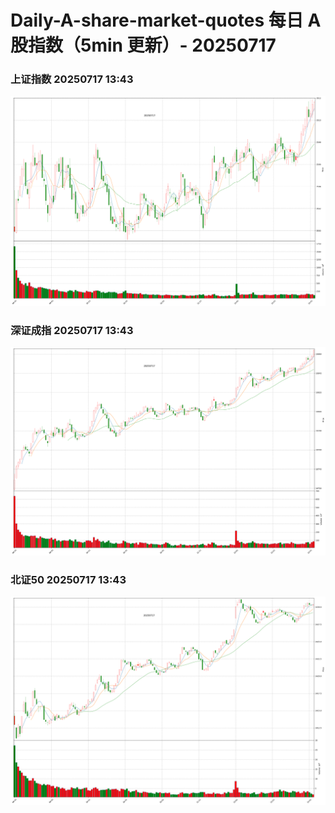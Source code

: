 
# Daily-A-share-market-quotes 每日 A 股指数（5min 更新）- 20250717

### 上证指数 20250717 13:43
![](./fig/2025/7/20250717-sh000001.png)

### 深证成指 20250717 13:43
![](./fig/2025/7/20250717-sz399001.png)

### 北证50 20250717 13:43
![](./fig/2025/7/20250717-bj899050.png)
